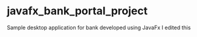 # javafx_bank_portal_project
Sample desktop application for bank developed using JavaFx
I edited this
